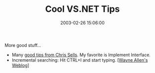﻿---
layout: post
title: "Cool VS.NET Tips"
comments: false
date: 2003-02-26 15:06:00
updated: 2004-05-05 13:43:00
categories:
 - Technology
subtext-id: 53305025-e191-4647-8fa9-5b82fa33bda8
alias: /blog/Cool-VSNET-Tips.aspx
---


More good stuff...

  * Many [good tips from Chris Sells](http://www.sellsbrothers.com/spout/default.aspx?content=archive.htm#vs.netfunfacts). My favorite is Implement Interface. 
  * Incremental searching: Hit CTRL+I and start typing. [[Wayne Allen's Weblog](http://dotnetweblogs.com/Wallen/posts/3074.aspx)]

